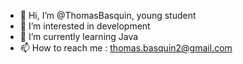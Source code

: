 - 👋 Hi, I’m @ThomasBasquin, young student
- 👀 I’m interested in development
- 🌱 I’m currently learning Java
- 📫 How to reach me : thomas.basquin2@gmail.com

<!---
ThomasBasquin/ThomasBasquin is a ✨ special ✨ repository because its `README.md` (this file) appears on your GitHub profile.
You can click the Preview link to take a look at your changes.
--->
